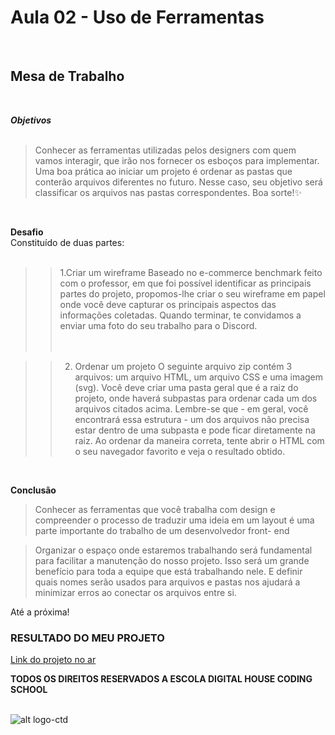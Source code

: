 # __Aula 02 - Uso de Ferramentas__

<br>

## __Mesa de Trabalho__

<br>

__*Objetivos*__ 
<br><br>
>Conhecer as ferramentas utilizadas pelos designers com quem vamos interagir, que irão nos fornecer os esboços para implementar. 
Uma boa prática ao iniciar um projeto é ordenar as pastas que conterão arquivos diferentes no futuro. Nesse caso, seu objetivo será classificar os arquivos nas pastas correspondentes. 
Boa sorte!✨ 


<br>

  __Desafio__
  <br>
Constituído de duas partes: 
 <br> <br>
 
 
 
>>1.Criar um wireframe 
Baseado no e-commerce benchmark feito com o professor, em que foi possível identificar as principais partes do projeto, propomos-lhe criar o seu wireframe em papel onde você deve capturar os principais aspectos das informações coletadas. Quando terminar, te convidamos a enviar uma foto do seu trabalho para o Discord. 
<br><br><br>

>>2. Ordenar um projeto
O seguinte arquivo zip contém 3 arquivos: um arquivo HTML, um arquivo CSS e uma imagem (svg). Você deve criar uma pasta geral que é a raiz do projeto, onde haverá subpastas para ordenar cada um dos arquivos citados acima. Lembre-se que - em geral, você encontrará essa estrutura - um dos arquivos não precisa estar dentro de uma subpasta e pode ficar diretamente na raiz. Ao ordenar da maneira correta, tente abrir o HTML com o seu navegador favorito e veja o resultado obtido.
<br>


__Conclusão__ 

>Conhecer as ferramentas que você trabalha com design e compreender o processo de traduzir uma ideia em um layout é uma parte importante do trabalho de um desenvolvedor front- end 

>Organizar o espaço onde estaremos trabalhando será fundamental para facilitar a manutenção do nosso projeto. Isso será um grande benefício para toda a equipe que está trabalhando nele. E definir quais nomes serão usados ​​para arquivos e pastas nos ajudará a minimizar erros ao conectar os arquivos entre si. 

Até a próxima! 

### RESULTADO DO MEU PROJETO 
[Link do projeto no ar ](https://soareslil.github.io/front-end1-AULA2/)


__TODOS OS DIREITOS RESERVADOS A ESCOLA DIGITAL HOUSE CODING SCHOOL__
<br> <br>

![alt logo-ctd](https://vidadeempresa.com.br/wp-content/uploads/2021/02/curso.png)
